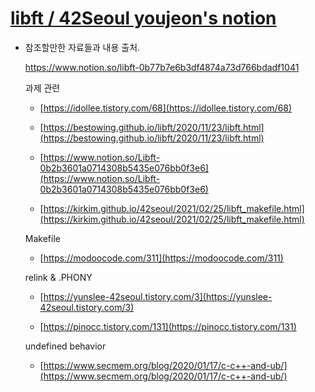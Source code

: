 # [libft / 42Seoul youjeon's notion](https://www.notion.so/libft-0b77b7e6b3df4874a73d766bdadf1041)
- 참조할만한 자료들과 내용 출처.
    
    https://www.notion.so/libft-0b77b7e6b3df4874a73d766bdadf1041

    과제 관련

     - [https://idollee.tistory.com/68](https://idollee.tistory.com/68)

     - [https://bestowing.github.io/libft/2020/11/23/libft.html](https://bestowing.github.io/libft/2020/11/23/libft.html)

     - [https://www.notion.so/Libft-0b2b3601a0714308b5435e076bb0f3e6](https://www.notion.so/Libft-0b2b3601a0714308b5435e076bb0f3e6)

     - [https://kirkim.github.io/42seoul/2021/02/25/libft_makefile.html](https://kirkim.github.io/42seoul/2021/02/25/libft_makefile.html)

    Makefile

     - [https://modoocode.com/311](https://modoocode.com/311)

    relink & .PHONY

     - [https://yunslee-42seoul.tistory.com/3](https://yunslee-42seoul.tistory.com/3)

     - [https://pinocc.tistory.com/131](https://pinocc.tistory.com/131)

    undefined behavior

     - [https://www.secmem.org/blog/2020/01/17/c-c++-and-ub/](https://www.secmem.org/blog/2020/01/17/c-c++-and-ub/) 


